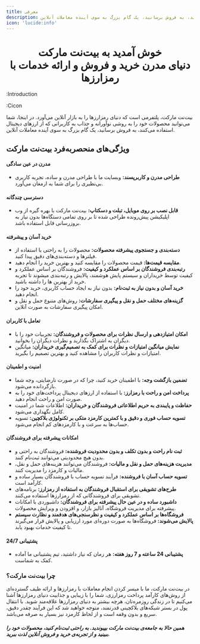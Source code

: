 ```yaml
---
title: معرفی
description: بیت‌نت مارکت، پلتفرمی جدید است که دنیای رمزارزها را به بازار آنلاین می‌آورد. در اینجا، شما می‌توانید محصولات خود را به روشی نوآورانه و جذاب به کاربرانی که از ارزهای دیجیتال استفاده می‌کنند، به فروش برسانید، یک گام بزرگ به سوی آینده معاملات آنلاین.
icon: 'lucide:info'
---
```


# <div style="text-align: center"> خوش آمدید به بیت‌نت مارکت <br><span class="text-lg">دنیای مدرن خرید و فروش و ارائه خدمات با رمزارزها</span></div>

:Introduction

:Cicon

بیت‌نت مارکت، پلتفرمی است که دنیای رمزارزها را به بازار آنلاین می‌آورد. در اینجا، شما می‌توانید محصولات خود را به روشی نوآورانه و جذاب به کاربرانی که از ارزهای دیجیتال استفاده می‌کنند، به فروش برسانید، یک گام بزرگ به سوی آینده معاملات آنلاین.

## ویژگی‌های منحصربه‌فرد بیت‌نت مارکت
#### مدرن در عین سادگی
- **طراحی مدرن و کاربرپسند:** وبسایت ما با طراحی مدرن و ساده، تجربه کاربری بی‌نظیری را برای شما به ارمغان می‌آورد.
#### دسترسی چندگانه
- **قابل نصب بر روی موبایل، تبلت و دسکتاپ:** بیت‌نت مارکت با بهره گیره از وب اپلیکیشن پیش‌رونده طراحی شده تا بر روی تمامی دستگاه‌ها بدون نیاز به بروزرسانی قابل استفاده باشد.
#### خرید آسان و پیشرفته
- **دسته‌بندی و جستجوی پیشرفته محصولات:** محصولات را به راحتی با استفاده از فیلترها و دسته‌بندی‌های دقیق پیدا کنید.
- **مقایسه قیمت‌ها:** قیمت محصولات را مقایسه کنید و بهترین خرید را انجام دهید.
- **رتبه‌بندی فروشندگان بر اساس عملکرد و کیفیت:** فروشندگان بر اساس عملکرد و کیفیت توسط خریداران و سیستم پایش هوشمند، پالایش و رتبه‌بندی میشوند تا تجربه خرید از بهترین ها را داشته باشید.
- **خرید آسان و بدون نیاز به ثبت‌نام:** بدون نیاز به ایجاد حساب کاربری، خرید خود را انجام دهید.
- **گزینه‌های مختلف حمل و نقل و پیگیری سفارشات:** روش‌های متنوع حمل و نقل و امکان پیگیری سفارشات به صورت آنلاین.
#### تعامل با کاربران
- **امکان امتیازدهی و ارسال نظرات برای محصولات و فروشندگان:** تجربیات خود را با دیگران به اشتراک بگذارید و نظرات دیگران را بخوانید.
- **نمایش میانگین امتیازات و نظرات برای کمک به تصمیم‌گیری خریداران:** میانگین امتیازات و نظرات کاربران را مشاهده کنید و بهترین تصمیم را بگیرید.
#### امنیت و اطمینان
- **تضمین بازگشت وجه:** با اطمینان خرید کنید، چرا که در صورت نارضایتی، وجه شما بازگردانده می‌شود.
- **پرداخت امن و راحت با رمزارز:** با استفاده از ارزهای دیجیتال پرداخت‌های خود را به صورت امن و راحت انجام دهید.
- **حفاظت و پایبندی به حریم اطلاعاتی فروشندگان و خریداران:** اطلاعات شما در امنیت کامل نگهداری می‌شود.
- **تسویه حساب فوری و دقیق و با کمترین کارمزد متکی بر تکنولوژی بلاکچین:** تسویه حساب‌ها به سرعت و با کارمزدهای کم انجام می‌شود.
#### امکانات پیشرفته برای فروشندگان
- **ثبت نام راحت و بدون تکلف و بدون محدودیت فروشنده:** فروشندگان به راحتی و بدون هیچ محدودیتی می‌توانند ثبت‌نام کنند.
- **مدیریت هزینه‌های حمل و نقل و مالیات:** فروشندگان می‌توانند هزینه‌های حمل و نقل، مالیات و کارمزد را مدیریت کنند.
- **تسویه حساب آسان با فروشنده:** فرآیند تسویه حساب با فروشندگان بسیار ساده و کارآمد است.
- **طرح‌های تشویقی برای استقبال فروشندگان به استفاده از رمزارز:** برنامه‌های تشویقی برای فروشندگانی که از رمزارزها استفاده می‌کنند.
- **داشبورد ساده و در عین حال پیشرفته برای فروشندگان:** داشبوردی با امکانات پیشرفته برای مدیریت فروشگاه، آنالیز بازار، و افزودن و ویرایش محصولات.
- **فروشگاه‌ها بر اساس عملکرد و کیفیت و نظرسنجی‌های هدفمند و نظارت سیستم پالایش می‌شوند:** فروشگاه‌ها به صورت دوره‌ای مورد ارزیابی و پالایش قرار می‌گیرند تا کیفیت خدمات بهبود یابد.
#### پشتیبانی 24/7
- **پشتیبانی 24 ساعته و 7 روز هفته:** هر زمان که نیاز داشتید، تیم پشتیبانی ما آماده کمک به شماست.
### چرا بیت‌نت مارکت؟
در بیت‌نت مارکت، ما با میسر کردن انجام معاملات با رمزارزها و ارائه طیف گسترده‌ای از روش‌های کارآمد پرداخت رمزارزی، شما را با زیبایی و جذابیت دنیای رمزارزها آشنا می‌کنیم تا در زندگی روزمره‌تان، هرچه بیشتر به دنیای رمزارزها علاقه‌مند شوید. با انتقال پول در بستر شبکه‌های بلاکچینی قدرتمند، متوجه خواهید شد که این فرآیند چقدر دقیق، سریع و بدون وقفه است و از لحاظ کارمزد نیز بسیار به صرفه می‌باشد.



##### همین حالا به جامعه‌ی بیت‌نت مارکت بپیوندید. به راحتی ثبت‌نام کنید، محصولات خود را ببینید و از تجربه‌ی خرید و فروش آنلاین لذت ببرید.

